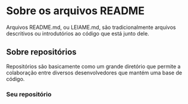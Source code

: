 # Sobre os arquivos README

Arquivos README.md, ou LEIAME.md, são tradicionalmente arquivos descritivos ou
introdutórios ao código que está junto dele.

## Sobre repositórios 

Repositórios são basicamente como um grande diretório que permite a colaboração
entre diversos desenvolvedores que mantém uma base de código.

### Seu repositório 